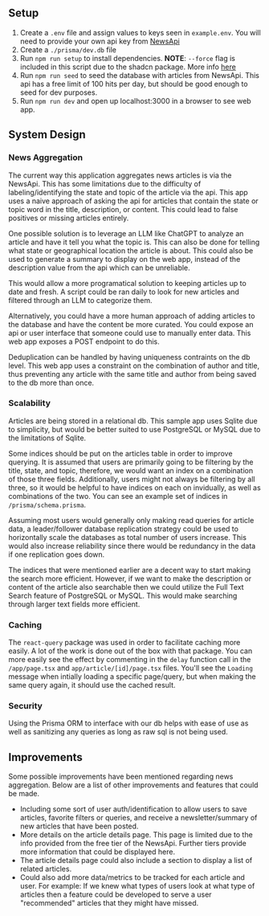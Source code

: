 ## Setup

1. Create a `.env` file and assign values to keys seen in `example.env`. You will need to provide your own api key from [NewsApi](https://newsapi.org/)
2. Create a `./prisma/dev.db` file
3. Run `npm run setup` to install dependencies. **NOTE**: `--force` flag is included in this script due to the shadcn package. More info [here](https://ui.shadcn.com/docs/react-19#upgrade-status)
4. Run `npm run seed` to seed the database with articles from NewsApi. This api has a free limit of 100 hits per day, but should be good enough to seed for dev purposes.
5. Run `npm run dev` and open up localhost:3000 in a browser to see web app. 

## System Design

### News Aggregation
 The current way this application aggregates news articles is via the NewsApi. This has some limitations due to the difficulty of labeling/identifying the state and topic of the article via the api. This app uses a naive approach of asking the api for articles that contain the state or topic word in the title, description, or content. This could lead to false positives or missing articles entirely. 

 One possible solution is to leverage an LLM like ChatGPT to analyze an article and have it tell you what the topic is. This can also be done for telling what state or geographical location the article is about. This could also be used to generate a summary to display on the web app, instead of the description value from the api which can be unreliable.

 This would allow a more programatical solution to keeping articles up to date and fresh. A script could be ran daily to look for new articles and filtered through an LLM to categorize them. 
 
 Alternatively, you could have a more human approach of adding articles to the database and have the content be more curated. You could expose an api or user interface that someone could use to manually enter data. This web app exposes a POST endpoint to do this.

 Deduplication can be handled by having uniqueness contraints on the db level. This web app uses a constraint on the combination of author and title, thus preventing any article with the same title and author from being saved to the db more than once.

### Scalability
 Articles are being stored in a relational db. This sample app uses Sqlite due to simplicity, but would be better suited to use PostgreSQL or MySQL due to the limitations of Sqlite. 

 Some indices should be put on the articles table in order to improve querying. It is assumed that users are primarily going to be filtering by the title, state, and topic, therefore, we would want an index on a combination of those three fields. Additionally, users might not always be filtering by all three, so it would be helpful to have indices on each on invidually, as well as combinations of the two. You can see an example set of indices in `/prisma/schema.prisma`. 

 Assuming most users would generally only making read queries for article data, a leader/follower database replication strategy could be used to horizontally scale the databases as total number of users increase. This would also increase reliability since there would be redundancy in the data if one replication goes down.

 The indices that were mentioned earlier are a decent way to start making the search more efficient. However, if we want to make the description or content of the article also searchable then we could utilize the Full Text Search feature of PostgreSQL or MySQL. This would make searching through larger text fields more efficient. 

### Caching
 The `react-query` package was used in order to facilitate caching more easily. A lot of the work is done out of the box with that package. You can more easily see the effect by commenting in the `delay` function call in the `/app/page.tsx` and `app/article/[id]/page.tsx` files. You'll see the `Loading` message when intially loading a specific page/query, but when making the same query again, it should use the cached result.

### Security
 Using the Prisma ORM to interface with our db helps with ease of use as well as sanitizing any queries as long as raw sql is not being used.

## Improvements
 Some possible improvements have been mentioned regarding news aggregation. Below are a list of other improvements and features that could be made.

* Including some sort of user auth/identification to allow users to save articles, favorite filters or queries, and receive a newsletter/summary of new articles that have been posted.
* More details on the article details page. This page is limited due to the info provided from the free tier of the NewsApi. Further tiers provide more information that could be displayed here.
* The article details page could also include a section to display a list of related articles. 
* Could also add more data/metrics to be tracked for each article and user. For example: If we knew what types of users look at what type of articles then a feature could be developed to serve a user "recommended" articles that they might have missed. 